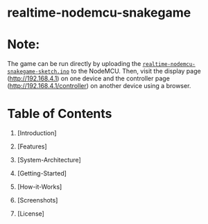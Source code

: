# realtime-nodemcu-snakegame

# Note: 
The game can be run directly by uploading the [`realtime-nodemcu-snakegame-sketch.ino`](https://github.com/Knightforce18/realtime-nodemcu-snakegame/blob/main/realmtime-nodemcu-snakegame-sketch.ino) to the NodeMCU. Then, visit the display page (http://192.168.4.1) on one device and the controller page (http://192.168.4.1/controller) on another device using a browser.

# Table of Contents

1. [Introduction]

3. [Features]

4. [System-Architecture]

5. [Getting-Started]

6. [How-it-Works]

7. [Screenshots]

8. [License]




